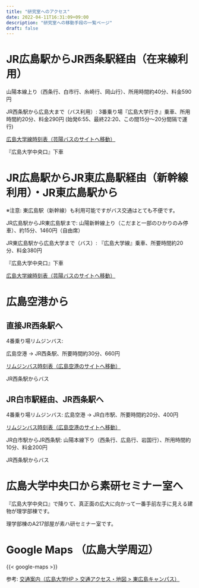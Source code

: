 ```yaml
---
title: "研究室へのアクセス"
date: 2022-04-11T16:31:09+09:00
description: "研究室への移動手段の一覧ページ"
draft: false
---
```


<!--more-->
# JR広島駅からJR西条駅経由（在来線利用）

山陽本線上り（西条行、白市行、糸崎行、岡山行）、所用時間約40分、料金590円

JR西条駅から広島大まで（バス利用）:
3番乗り場『広島大学行き』乗車、所用時間約20分、料金290円
(始発6:55、最終22:20、この間15分〜20分間隔で運行)

[広島大学線時刻表（芸陽バスのサイトへ移動）](http://www.geiyo.co.jp/Unyu/daigaku202003.htm)

『広島大学中央口』下車


# JR広島駅からJR東広島駅経由（新幹線利用）・JR東広島駅から
※注意: 東広島駅（新幹線）も利用可能ですがバス交通はとても不便です。

JR広島駅からJR東広島駅まで:
山陽新幹線上り（こだまと一部のひかりのみ停車）、約15分、1460円（自由席）

JR東広島駅から広島大学まで（バス）:
『広島大学線』乗車、所要時間約20分、料金380円

『広島大学中央口』下車

[広島大学線時刻表（芸陽バスのサイトへ移動）](http://www.geiyo.co.jp/Unyu/daigaku2H3003.htm)


# 広島空港から

## 直接JR西条駅へ
4番乗り場リムジンバス:

広島空港 -> JR西条駅、所要時間約30分、660円

[リムジンバス時刻表（広島空港のサイトへ移動）](https://www.hij.airport.jp/access/timetable/8.html)

JR西条駅からバス

## JR白市駅経由、JR西条駅へ
4番乗り場リムジンバス:
広島空港 -> JR白市駅、所要時間約20分、400円

[リムジンバス時刻表（広島空港のサイトへ移動）](https://www.hij.airport.jp/access/timetable/9.html)

JR白市駅からJR西条駅:
山陽本線下り（西条行、広島行、岩国行）、所用時間約10分、料金200円

JR西条駅からバス


# 広島大学中央口から素研セミナー室へ

『広島大学中央口』で降りて、真正面の広大に向かって一番手前左手に見える建物が理学部棟です。

理学部棟のA217部屋が素ハ研セミナー室です。


# Google Maps （広島大学周辺）

{{< google-maps >}}


参考:
[交通案内（広島大学HP > 交通アクセス・地図 > 東広島キャンパス）](https://www.hiroshima-u.ac.jp/access/higashihiroshima)
